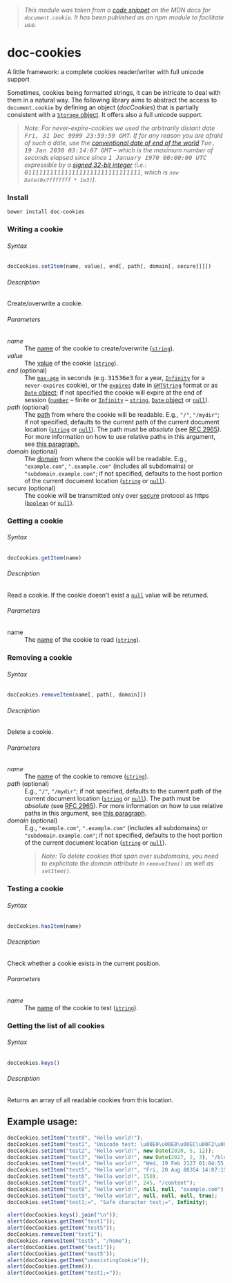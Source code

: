 > *This module was taken from a [code snippet](https://developer.mozilla.org/en-US/docs/Web/API/document/cookie#A_little_framework.3A_a_complete_cookies_reader.2Fwriter_with_full_unicode_support) on the MDN docs for `document.cookie`. It has been published as an npm module to facilitate use.*

# doc-cookies
A little framework: a complete cookies reader/writer with full unicode support

Sometimes, cookies being formatted strings, it can be intricate to deal with them in a natural way. The following library aims to abstract the access to <code>document.cookie</code> by defining an object (<var>docCookies</var>) that is partially consistent with a <a href="https://developer.mozilla.org/en-US/docs/Web/Guide/API/DOM/Storage#Storage"><code>Storage</code> object</a>. It offers also a full unicode support.

> *Note: For never-expire-cookies we used the arbitrarily distant date <samp>Fri, 31 Dec 9999 23:59:59 GMT</samp>. If for any reason you are afraid of such a date, use the [conventional date of end of the world](http://en.wikipedia.org/wiki/Year_2038_problem) <samp>Tue, 19 Jan 2038 03:14:07 GMT</samp> – which is the maximum number of seconds elapsed since since <samp>1 January 1970 00:00:00 UTC</samp> expressible by a [signed 32-bit integer](https://developer.mozilla.org/en-US/docs/JavaScript/Reference/Operators/Bitwise_Operators#Signed_32-bit_integers) (i.e.: <samp>01111111111111111111111111111111</samp>, which is `new Date(0x7fffffff * 1e3)`).*

### Install
`bower install doc-cookies`

### Writing a cookie

###### Syntax
``` javascript
docCookies.setItem(name, value[, end[, path[, domain[, secure]]]])
```

###### Description
Create/overwrite a cookie.

###### Parameters
<dl>
<dt><var>name</var></dt>
<dd>The <a href="https://developer.mozilla.org/en-US/docs/Web/API/document/cookie#new-cookie_syntax">name</a> of the cookie to create/overwrite (<a href="https://developer.mozilla.org/en-US/docs/JavaScript/Reference/Global_Objects/String"><code>string</code></a>).</dd>
<dt><var>value</var></dt>
<dd>The <a href="https://developer.mozilla.org/en-US/docs/Web/API/document/cookie#new-cookie_syntax">value</a> of the cookie (<a href="https://developer.mozilla.org/en-US/docs/JavaScript/Reference/Global_Objects/String"><code>string</code></a>).</dd>
<dt><var>end</var> (optional)</dt>
<dd>The <a href="https://developer.mozilla.org/en-US/docs/Web/API/document/cookie#new-cookie_max-age"><code>max-age</code></a> in seconds (e.g. <samp>31536e3</samp> for a year, <a href="https://developer.mozilla.org/en-US/docs/JavaScript/Reference/Global_Objects/Infinity"><code>Infinity</code></a> for a <code>never-expires</code> cookie), or the <a href="https://developer.mozilla.org/en-US/docs/Web/API/document/cookie#new-cookie_expires"><code>expires</code></a> date in <a href="https://developer.mozilla.org/en-US/docs/JavaScript/Reference/Global_Objects/Date/toGMTString"><code>GMTString</code></a> format or as <a href="https://developer.mozilla.org/en-US/docs/JavaScript/Reference/Global_Objects/Date"><code>Date</code> object</a>; if not specified the cookie will expire at the end of session (<a href="https://developer.mozilla.org/en-US/docs/JavaScript/Reference/Global_Objects/Number"><code>number</code></a> – finite or <a href="https://developer.mozilla.org/en-US/docs/JavaScript/Reference/Global_Objects/Infinity"><code>Infinity</code></a> – <a href="https://developer.mozilla.org/en-US/docs/JavaScript/Reference/Global_Objects/String"><code>string</code></a>, <a href="https://developer.mozilla.org/en-US/docs/JavaScript/Reference/Global_Objects/Date"><code>Date</code> object</a> or <a href="https://developer.mozilla.org/en-US/docs/Web/JavaScript/Reference/Global_Objects/null"><code>null</code></a>).</dd>
<dt><var>path</var> (optional)</dt>
<dd>The <a href="https://developer.mozilla.org/en-US/docs/Web/API/document/cookie#new-cookie_path">path</a> from where the cookie will be readable. E.g., <code>"/"</code>, <code>"/mydir"</code>; if not specified, defaults to the current path of the current document location (<a href="https://developer.mozilla.org/en-US/docs/JavaScript/Reference/Global_Objects/String"><code>string</code></a> or <a href="https://developer.mozilla.org/en-US/docs/Web/JavaScript/Reference/Global_Objects/null"><code>null</code></a>). The path must be <em>absolute</em> (see <a href="http://www.ietf.org/rfc/rfc2965.txt">RFC 2965</a>). For more information on how to use relative paths in this argument, see <a href="https://developer.mozilla.org/en-US/docs/Web/API/document/cookie#Using_relative_URLs_in_the_path_parameter">this paragraph.</a></dd>
<dt><var>domain</var> (optional)</dt>
<dd>The <a href="https://developer.mozilla.org/en-US/docs/Web/API/document/cookie#new-cookie_domain">domain</a> from where the cookie will be readable. E.g., <code>"example.com"</code>, <code>".example.com"</code> (includes all subdomains) or <code>"subdomain.example.com"</code>; if not specified, defaults to the host portion of the current document location (<a href="https://developer.mozilla.org/en-US/docs/JavaScript/Reference/Global_Objects/String"><code>string</code></a> or <a href="https://developer.mozilla.org/en-US/docs/Web/JavaScript/Reference/Global_Objects/null"><code>null</code></a>).</dd>
<dt><var>secure</var> (optional)</dt>
<dd>The cookie will be transmitted only over <a href="https://developer.mozilla.org/en-US/docs/Web/API/document/cookie#new-cookie_secure">secure</a> protocol as https (<a href="https://developer.mozilla.org/en-US/docs/JavaScript/Reference/Global_Objects/Boolean"><code>boolean</code></a> or <a href="https://developer.mozilla.org/en-US/docs/Web/JavaScript/Reference/Global_Objects/null"><code>null</code></a>).</dd>
</dl>

### Getting a cookie
###### Syntax
``` javascript
docCookies.getItem(name)
```
###### Description
Read a cookie. If the cookie doesn't exist a [`null`](https://developer.mozilla.org/en-US/docs/Web/JavaScript/Reference/Global_Objects/null) value will be returned.

###### Parameters
<dl>
<dt>name</dt>
<dd>The <a href="https://developer.mozilla.org/en-US/docs/Web/API/document/cookie#new-cookie_syntax">name</a> of the cookie to read (<a href="https://developer.mozilla.org/en-US/docs/JavaScript/Reference/Global_Objects/String"><code>string</code></a>).</dd>
</dl>

### Removing a cookie

###### Syntax
``` javascript
docCookies.removeItem(name[, path[, domain]])
```

###### Description
Delete a cookie.

###### Parameters
<dl>
<dt><var>name</var></dt>
<dd>The <a href="https://developer.mozilla.org/en-US/docs/Web/API/document/cookie#new-cookie_syntax">name</a> of the cookie to remove (<a href="https://developer.mozilla.org/en-US/docs/JavaScript/Reference/Global_Objects/String"><code>string</code></a>).</dd>
<dt><var>path</var> (optional)</dt>
<dd>E.g., <code>"/"</code>, <code>"/mydir"</code>; if not specified, defaults to the current path of the current document location (<a href="https://developer.mozilla.org/en-US/docs/JavaScript/Reference/Global_Objects/String"><code>string</code></a> or <a href="https://developer.mozilla.org/en-US/docs/Web/JavaScript/Reference/Global_Objects/null"><code>null</code></a>). The path must be <em>absolute</em> (see <a href="http://www.ietf.org/rfc/rfc2965.txt">RFC 2965</a>). For more information on how to use relative paths in this argument, see <a href="https://developer.mozilla.org/en-US/docs/Web/API/document/cookie#Using_relative_URLs_in_the_path_parameter">this paragraph</a>.</dd>
<dt><var>domain</var> (optional)</dt>
<dd>E.g., <code>"example.com"</code>, <code>".example.com"</code> (includes all subdomains) or <code>"subdomain.example.com"</code>; if not specified, defaults to the host portion of the current document location (<a href="https://developer.mozilla.org/en-US/docs/JavaScript/Reference/Global_Objects/String"><code>string</code></a> or <a href="https://developer.mozilla.org/en-US/docs/Web/JavaScript/Reference/Global_Objects/null"><code>null</code></a>).
<blockquote>
<p><em>Note: To delete cookies that span over subdomains, you need to explicitate the domain attribute in <code>removeItem()</code> as well as <code>setItem()</code>.</em></p>
</blockquote>
</dd>
</dl>

### Testing a cookie

###### Syntax
``` javascript
docCookies.hasItem(name)
```

###### Description
Check whether a cookie exists in the current position.

###### Parameters
<dl>
<dt><var>name</var></dt>
<dd>The <a href="https://developer.mozilla.org/en-US/docs/Web/API/document/cookie#new-cookie_syntax">name</a> of the cookie to test (<a href="https://developer.mozilla.org/en-US/docs/JavaScript/Reference/Global_Objects/String"><code>string</code></a>).</dd>
</dl>

### Getting the list of all cookies
###### Syntax
``` javascript
docCookies.keys()
```

###### Description
Returns an array of all readable cookies from this location.

## Example usage:

``` javascript
docCookies.setItem("test0", "Hello world!");
docCookies.setItem("test1", "Unicode test: \u00E0\u00E8\u00EC\u00F2\u00F9", Infinity);
docCookies.setItem("test2", "Hello world!", new Date(2020, 5, 12));
docCookies.setItem("test3", "Hello world!", new Date(2027, 2, 3), "/blog");
docCookies.setItem("test4", "Hello world!", "Wed, 19 Feb 2127 01:04:55 GMT");
docCookies.setItem("test5", "Hello world!", "Fri, 20 Aug 88354 14:07:15 GMT", "/home");
docCookies.setItem("test6", "Hello world!", 150);
docCookies.setItem("test7", "Hello world!", 245, "/content");
docCookies.setItem("test8", "Hello world!", null, null, "example.com");
docCookies.setItem("test9", "Hello world!", null, null, null, true);
docCookies.setItem("test1;=", "Safe character test;=", Infinity);
 
alert(docCookies.keys().join("\n"));
alert(docCookies.getItem("test1"));
alert(docCookies.getItem("test5"));
docCookies.removeItem("test1");
docCookies.removeItem("test5", "/home");
alert(docCookies.getItem("test1"));
alert(docCookies.getItem("test5"));
alert(docCookies.getItem("unexistingCookie"));
alert(docCookies.getItem());
alert(docCookies.getItem("test1;="));
```
